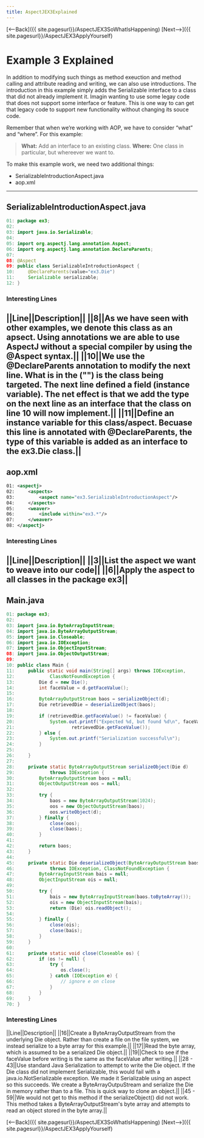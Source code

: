 ```yaml
---
title: AspectJEX3Explained
---
```

[<--Back]({{ site.pagesurl}}/AspectJEX3SoWhatIsHappening) [Next-->]({{ site.pagesurl}}/AspectJEX3ApplyYourself)

# Example 3 Explained
In addition to modifying such things as method exeuction and method calling and attribute reading and writing, we can also use introductions. The introduction in this example simply adds the Serializable interface to a class that did not already implement it. Imagin wanting to use some legay code that does not support some interface or feature. This is one way to can get that legacy code to support new functionality without changing its souce code.

Remember that when we’re working with AOP, we have to consider “what” and “where”.  For this example:
> **What:** Add an interface to an existing class.
> **Where:** One class in particular, but whereever we want to.

To make this example work, we need two additional things:
* SerializableIntroductionAspect.java
* aop.xml
----
## SerializableIntroductionAspect.java
```java
01: package ex3;
02: 
03: import java.io.Serializable;
04: 
05: import org.aspectj.lang.annotation.Aspect;
06: import org.aspectj.lang.annotation.DeclareParents;
07: 
08: @Aspect
09: public class SerializableIntroductionAspect {
10:     @DeclareParents(value="ex3.Die")
11:     Serializable serializable;
12: }
```
### Interesting Lines
||Line||Description||
||8||As we have seen with other examples, we denote this class as an apsect. Using annotations we are able to use AspectJ without a special compiler by using the @Aspect syntax.||
||10||We use the @DeclareParents annotation to modify the next line. What is in the ("") is the class being targeted. The next line defined a field (instance variable). The net effect is that we add the type on the next line as an interface that the class on line 10 will now implement.||
||11||Define an instance variable for this class/aspect. Becuase this line is annotated with @DeclareParents, the type of this variable is added as an interface to the ex3.Die class.||
----
## aop.xml
```xml
01: <aspectj>
02: 	<aspects>
03: 		<aspect name="ex3.SerializableIntroductionAspect"/>
04: 	</aspects>
05: 	<weaver>
06: 		<include within="ex3.*"/>
07: 	</weaver>
08: </aspectj>
```
### Interesting Lines
||Line||Description||
||3||List the aspect we want to weave into our code||
||6||Apply the aspect to all classes in the package ex3||
----
## Main.java
```java
01: package ex3;
02: 
03: import java.io.ByteArrayInputStream;
04: import java.io.ByteArrayOutputStream;
05: import java.io.Closeable;
06: import java.io.IOException;
07: import java.io.ObjectInputStream;
08: import java.io.ObjectOutputStream;
09: 
10: public class Main {
11:     public static void main(String[] args) throws IOException,
12:             ClassNotFoundException {
13:         Die d = new Die();
14:         int faceValue = d.getFaceValue();
15: 
16:         ByteArrayOutputStream baos = serializeObject(d);
17:         Die retrievedDie = deserializeObject(baos);
18: 
19:         if (retrievedDie.getFaceValue() != faceValue) {
20:             System.out.printf("Expected %d, but found %d\n", faceValue,
21:                     retrievedDie.getFaceValue());
22:         } else {
23:             System.out.printf("Serialization successful\n");
24:         }
25: 
26:     }
27: 
28:     private static ByteArrayOutputStream serializeObject(Die d)
29:             throws IOException {
30:         ByteArrayOutputStream baos = null;
31:         ObjectOutputStream oos = null;
32: 
33:         try {
34:             baos = new ByteArrayOutputStream(1024);
35:             oos = new ObjectOutputStream(baos);
36:             oos.writeObject(d);
37:         } finally {
38:             close(oos);
39:             close(baos);
40:         }
41: 
42:         return baos;
43:     }
44: 
45:     private static Die deserializeObject(ByteArrayOutputStream baos)
46:             throws IOException, ClassNotFoundException {
47:         ByteArrayInputStream bais = null;
48:         ObjectInputStream ois = null;
49: 
50:         try {
51:             bais = new ByteArrayInputStream(baos.toByteArray());
52:             ois = new ObjectInputStream(bais);
53:             return (Die) ois.readObject();
54: 
55:         } finally {
56:             close(ois);
57:             close(bais);
58:         }
59:     }
60: 
61:     private static void close(Closeable os) {
62:         if (os != null) {
63:             try {
64:                 os.close();
65:             } catch (IOException e) {
66:                 // ignore e on close
67:             }
68:         }
69:     }
70: }
```
### Interesting Lines
||Line||Description||
||16||Create a ByteArrayOutputStream from the underlying Die object. Rather than create a file on the file system, we instead serialize to a byte array for this example.||
||17||Read the byte array, which is assumed to be a serialized Die object.||
||19||Check to see if the faceValue before writing is the same as the faceValue after writing.||
||28 - 43||Use standard Java Serialization to attempt to write the Die object. If the Die class did not implement Serializable, this would fail with a java.io.NotSerializable exception. We made it Serializable using an aspect so this succeeds. We create a ByteArrayOutpuStream and serialize the Die in memory rather than to a file. This is quick way to clone an object.||
||45 - 59||We would not get to this method if the serializeObject() did not work. This method takes a ByteArrayOutputStream's byte array and attempts to read an object stored in the byte array.||

[<--Back]({{ site.pagesurl}}/AspectJEX3SoWhatIsHappening) [Next-->]({{ site.pagesurl}}/AspectJEX3ApplyYourself)
